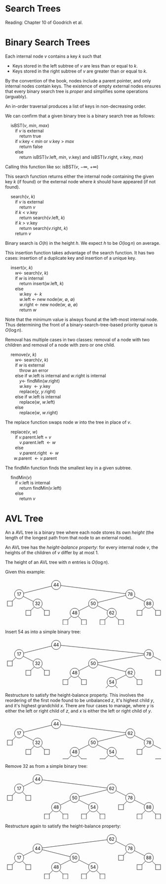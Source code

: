# Search Trees

Reading: Chapter 10 of Goodrich et al.

# Binary Search Trees

Each internal node $v$ contains a key $k$ such that

- Keys stored in the left subtree of $v$ are less than or equal to $k$.
- Keys stored in the right subtree of $v$ are greater than or equal to $k$.

By the convention of the book, nodes include a parent pointer, and only internal nodes contain keys. The existence of empty external nodes ensures that every binary search tree is *proper* and simplifies some operations (arguably).

An in-order traversal produces a list of keys in non-decreasing order.

We can confirm that a given binary tree is a binary search tree as follows:

&emsp; isBST($v$, $min$, $max$)  
&emsp;&emsp; if $v$ is external  
&emsp;&emsp;&emsp; return true  
&emsp;&emsp; if $v$.key < $min$ or $v$.key > $max$  
&emsp;&emsp;&emsp; return false  
&emsp;&emsp; else  
&emsp;&emsp;&emsp; return isBST($v$.left, $min$, $v$.key) and isBST($v$.right, $v$.key, $max$)  

Calling this function like so: isBST($v$, $-\infty$, $+\infty$)

This search function returns either the internal node containing the given key $k$ (if found) or the external node where $k$ should have appeared (if not found).

&emsp; search($v$, $k$)  
&emsp;&emsp; if $v$ is external  
&emsp;&emsp;&emsp; return $v$  
&emsp;&emsp; if $k$ < $v$.key  
&emsp;&emsp;&emsp; return search($v$.left, $k$)  
&emsp;&emsp; if $k$ > $v$.key  
&emsp;&emsp;&emsp; return search($v$.right, $k$)  
&emsp;&emsp; return $v$  

Binary search is $O(h)$ in the height $h$. We expect $h$ to be $O(\log n)$ on average.

This insertion function takes advantage of the search function. It has two cases: insertion of a duplicate key and insertion of a unique key.

&emsp; insert($v$, $k$)  
&emsp;&emsp; $w\gets$ search($v$, $k$)  
&emsp;&emsp; if $w$ is internal  
&emsp;&emsp;&emsp; return insert($w$.left, $k$)  
&emsp;&emsp; else  
&emsp;&emsp;&emsp; $w$.key $\gets k$  
&emsp;&emsp;&emsp; $w$.left $\gets$ new node($w$, $\emptyset$, $\emptyset$)  
&emsp;&emsp;&emsp; $w$.right $\gets$ new node($w$, $\emptyset$, $\emptyset$)  
&emsp;&emsp;&emsp; return $w$  

Note that the minimum value is always found at the left-most internal node. Thus determining the front of a binary-search-tree-based priority queue is $O(\log n)$.

Removal has multiple cases in two classes: removal of a node with two children and removal of a node with zero or one child.

&emsp; remove($v$, $k$)  
&emsp;&emsp; $w\gets$ search($v$, $k$)  
&emsp;&emsp; if $w$ is external  
&emsp;&emsp;&emsp; throw an error  
&emsp;&emsp; else if $w$.left is internal and $w$.right is internal   
&emsp;&emsp;&emsp; $y\gets$ findMin($w$.right)  
&emsp;&emsp;&emsp; $w$.key $\gets y$.key  
&emsp;&emsp;&emsp; replace($y$, $y$.right)  
&emsp;&emsp; else if $w$.left is internal  
&emsp;&emsp;&emsp; replace($w$, $w$.left)  
&emsp;&emsp; else  
&emsp;&emsp;&emsp; replace($w$, $w$.right)  

The replace function swaps node $w$ into the tree in place of $v$.

&emsp; replace($v$, $w$)  
&emsp;&emsp; if $v$.parent.left = $v$  
&emsp;&emsp;&emsp; $v$.parent.left $\gets w$  
&emsp;&emsp; else  
&emsp;&emsp;&emsp; $v$.parent.right $\gets w$  
&emsp;&emsp;$w$.parent $\gets v$.parent  

The findMin function finds the smallest key in a given subtree.

&emsp; findMin($v$)  
&emsp;&emsp; if $v$.left is internal   
&emsp;&emsp;&emsp; return findMin($v$.left)  
&emsp;&emsp; else  
&emsp;&emsp;&emsp; return $v$

<div style="page-break-after:always"></div>

# AVL Tree

An a AVL tree is a binary tree where each node stores its own *height* (the length of the longest path from that node to an external node).

An AVL tree has the *height-balance property*: for every internal node $v$, the heights of the children of $v$ differ by at most 1.

The height of an AVL tree with $n$ entries is $O(\log n)$.

Given this example:

<svg width="510" height="150"><style>line, rect, circle { fill: white; stroke: black } text { text-anchor: middle }</style><line x1="165" y1="20" x2="45" y2="50"/><line x1="165" y1="20" x2="405" y2="50"/><circle r="15" cx="165" cy="20"/><text x="165" y="25">44</text><line x1="45" y1="50" x2="15" y2="80"/><line x1="45" y1="50" x2="105" y2="80"/><circle r="15" cx="45" cy="50"/><text x="45" y="55">17</text><rect width="16" height="16" x="7" y="72"/><line x1="105" y1="80" x2="75" y2="110"/><line x1="105" y1="80" x2="135" y2="110"/><circle r="15" cx="105" cy="80"/><text x="105" y="85">32</text><rect width="16" height="16" x="67" y="102"/><rect width="16" height="16" x="127" y="102"/><line x1="405" y1="50" x2="285" y2="80"/><line x1="405" y1="50" x2="465" y2="80"/><circle r="15" cx="405" cy="50"/><text x="405" y="55">78</text><line x1="285" y1="80" x2="225" y2="110"/><line x1="285" y1="80" x2="345" y2="110"/><circle r="15" cx="285" cy="80"/><text x="285" y="85">50</text><line x1="225" y1="110" x2="195" y2="140"/><line x1="225" y1="110" x2="255" y2="140"/><circle r="15" cx="225" cy="110"/><text x="225" y="115">48</text><rect width="16" height="16" x="187" y="132"/><rect width="16" height="16" x="247" y="132"/><line x1="345" y1="110" x2="315" y2="140"/><line x1="345" y1="110" x2="375" y2="140"/><circle r="15" cx="345" cy="110"/><text x="345" y="115">62</text><rect width="16" height="16" x="307" y="132"/><rect width="16" height="16" x="367" y="132"/><line x1="465" y1="80" x2="435" y2="110"/><line x1="465" y1="80" x2="495" y2="110"/><circle r="15" cx="465" cy="80"/><text x="465" y="85">88</text><rect width="16" height="16" x="427" y="102"/><rect width="16" height="16" x="487" y="102"/></svg>

Insert 54 as into a simple binary tree:

<svg width="570" height="180"><style>line, rect, circle { fill: white; stroke: black } text { text-anchor: middle }</style><line x1="165" y1="20" x2="45" y2="50"/><line x1="165" y1="20" x2="465" y2="50"/><circle r="15" cx="165" cy="20"/><text x="165" y="25">44</text><line x1="45" y1="50" x2="15" y2="80"/><line x1="45" y1="50" x2="105" y2="80"/><circle r="15" cx="45" cy="50"/><text x="45" y="55">17</text><rect width="16" height="16" x="7" y="72"/><line x1="105" y1="80" x2="75" y2="110"/><line x1="105" y1="80" x2="135" y2="110"/><circle r="15" cx="105" cy="80"/><text x="105" y="85">32</text><rect width="16" height="16" x="67" y="102"/><rect width="16" height="16" x="127" y="102"/><line x1="465" y1="50" x2="285" y2="80"/><line x1="465" y1="50" x2="525" y2="80"/><circle r="15" cx="465" cy="50"/><text x="465" y="55">78</text><line x1="285" y1="80" x2="225" y2="110"/><line x1="285" y1="80" x2="405" y2="110"/><circle r="15" cx="285" cy="80"/><text x="285" y="85">50</text><line x1="225" y1="110" x2="195" y2="140"/><line x1="225" y1="110" x2="255" y2="140"/><circle r="15" cx="225" cy="110"/><text x="225" y="115">48</text><rect width="16" height="16" x="187" y="132"/><rect width="16" height="16" x="247" y="132"/><line x1="405" y1="110" x2="345" y2="140"/><line x1="405" y1="110" x2="435" y2="140"/><circle r="15" cx="405" cy="110"/><text x="405" y="115">62</text><line x1="345" y1="140" x2="315" y2="170"/><line x1="345" y1="140" x2="375" y2="170"/><circle r="15" cx="345" cy="140"/><text x="345" y="145">54</text><rect width="16" height="16" x="307" y="162"/><rect width="16" height="16" x="367" y="162"/><rect width="16" height="16" x="427" y="132"/><line x1="525" y1="80" x2="495" y2="110"/><line x1="525" y1="80" x2="555" y2="110"/><circle r="15" cx="525" cy="80"/><text x="525" y="85">88</text><rect width="16" height="16" x="487" y="102"/><rect width="16" height="16" x="547" y="102"/></svg>

Restructure to satisfy the height-balance property. This involves the reordering of the first node found to be unbalanced $z$, it's highest child $y$, and it's highest grandchild $x$. There are four cases to manage, where $y$ is either the left or right child of $z$, and $x$ is either the left or right child of $y$.

<svg width="570" height="150"><style>line, rect, circle { fill: white; stroke: black } text { text-anchor: middle }</style><line x1="165" y1="20" x2="45" y2="50"/><line x1="165" y1="20" x2="405" y2="50"/><circle r="15" cx="165" cy="20"/><text x="165" y="25">44</text><line x1="45" y1="50" x2="15" y2="80"/><line x1="45" y1="50" x2="105" y2="80"/><circle r="15" cx="45" cy="50"/><text x="45" y="55">17</text><rect width="16" height="16" x="7" y="72"/><line x1="105" y1="80" x2="75" y2="110"/><line x1="105" y1="80" x2="135" y2="110"/><circle r="15" cx="105" cy="80"/><text x="105" y="85">32</text><rect width="16" height="16" x="67" y="102"/><rect width="16" height="16" x="127" y="102"/><line x1="405" y1="50" x2="285" y2="80"/><line x1="405" y1="50" x2="465" y2="80"/><circle r="15" cx="405" cy="50"/><text x="405" y="55">62</text><line x1="285" y1="80" x2="225" y2="110"/><line x1="285" y1="80" x2="345" y2="110"/><circle r="15" cx="285" cy="80"/><text x="285" y="85">50</text><line x1="225" y1="110" x2="195" y2="140"/><line x1="225" y1="110" x2="255" y2="140"/><circle r="15" cx="225" cy="110"/><text x="225" y="115">48</text><rect width="16" height="16" x="187" y="132"/><rect width="16" height="16" x="247" y="132"/><line x1="345" y1="110" x2="315" y2="140"/><line x1="345" y1="110" x2="375" y2="140"/><circle r="15" cx="345" cy="110"/><text x="345" y="115">54</text><rect width="16" height="16" x="307" y="132"/><rect width="16" height="16" x="367" y="132"/><line x1="465" y1="80" x2="435" y2="110"/><line x1="465" y1="80" x2="525" y2="110"/><circle r="15" cx="465" cy="80"/><text x="465" y="85">78</text><rect width="16" height="16" x="427" y="102"/><line x1="525" y1="110" x2="495" y2="140"/><line x1="525" y1="110" x2="555" y2="140"/><circle r="15" cx="525" cy="110"/><text x="525" y="115">88</text><rect width="16" height="16" x="487" y="132"/><rect width="16" height="16" x="547" y="132"/></svg>

Remove 32 as from a simple binary tree:

<svg width="510" height="150"><style>line, rect, circle { fill: white; stroke: black } text { text-anchor: middle }</style><line x1="105" y1="20" x2="45" y2="50"/><line x1="105" y1="20" x2="345" y2="50"/><circle r="15" cx="105" cy="20"/><text x="105" y="25">44</text><line x1="45" y1="50" x2="15" y2="80"/><line x1="45" y1="50" x2="75" y2="80"/><circle r="15" cx="45" cy="50"/><text x="45" y="55">17</text><rect width="16" height="16" x="7" y="72"/><rect width="16" height="16" x="67" y="72"/><line x1="345" y1="50" x2="225" y2="80"/><line x1="345" y1="50" x2="405" y2="80"/><circle r="15" cx="345" cy="50"/><text x="345" y="55">62</text><line x1="225" y1="80" x2="165" y2="110"/><line x1="225" y1="80" x2="285" y2="110"/><circle r="15" cx="225" cy="80"/><text x="225" y="85">50</text><line x1="165" y1="110" x2="135" y2="140"/><line x1="165" y1="110" x2="195" y2="140"/><circle r="15" cx="165" cy="110"/><text x="165" y="115">48</text><rect width="16" height="16" x="127" y="132"/><rect width="16" height="16" x="187" y="132"/><line x1="285" y1="110" x2="255" y2="140"/><line x1="285" y1="110" x2="315" y2="140"/><circle r="15" cx="285" cy="110"/><text x="285" y="115">54</text><rect width="16" height="16" x="247" y="132"/><rect width="16" height="16" x="307" y="132"/><line x1="405" y1="80" x2="375" y2="110"/><line x1="405" y1="80" x2="465" y2="110"/><circle r="15" cx="405" cy="80"/><text x="405" y="85">78</text><rect width="16" height="16" x="367" y="102"/><line x1="465" y1="110" x2="435" y2="140"/><line x1="465" y1="110" x2="495" y2="140"/><circle r="15" cx="465" cy="110"/><text x="465" y="115">88</text><rect width="16" height="16" x="427" y="132"/><rect width="16" height="16" x="487" y="132"/></svg>

Restructure again to satisfy the height-balance property:

<svg width="510" height="150"><style>line, rect, circle { fill: white; stroke: black } text { text-anchor: middle }</style><line x1="345" y1="20" x2="105" y2="50"/><line x1="345" y1="20" x2="405" y2="50"/><circle r="15" cx="345" cy="20"/><text x="345" y="25">62</text><line x1="105" y1="50" x2="45" y2="80"/><line x1="105" y1="50" x2="225" y2="80"/><circle r="15" cx="105" cy="50"/><text x="105" y="55">44</text><line x1="45" y1="80" x2="15" y2="110"/><line x1="45" y1="80" x2="75" y2="110"/><circle r="15" cx="45" cy="80"/><text x="45" y="85">17</text><rect width="16" height="16" x="7" y="102"/><rect width="16" height="16" x="67" y="102"/><line x1="225" y1="80" x2="165" y2="110"/><line x1="225" y1="80" x2="285" y2="110"/><circle r="15" cx="225" cy="80"/><text x="225" y="85">50</text><line x1="165" y1="110" x2="135" y2="140"/><line x1="165" y1="110" x2="195" y2="140"/><circle r="15" cx="165" cy="110"/><text x="165" y="115">48</text><rect width="16" height="16" x="127" y="132"/><rect width="16" height="16" x="187" y="132"/><line x1="285" y1="110" x2="255" y2="140"/><line x1="285" y1="110" x2="315" y2="140"/><circle r="15" cx="285" cy="110"/><text x="285" y="115">54</text><rect width="16" height="16" x="247" y="132"/><rect width="16" height="16" x="307" y="132"/><line x1="405" y1="50" x2="375" y2="80"/><line x1="405" y1="50" x2="465" y2="80"/><circle r="15" cx="405" cy="50"/><text x="405" y="55">78</text><rect width="16" height="16" x="367" y="72"/><line x1="465" y1="80" x2="435" y2="110"/><line x1="465" y1="80" x2="495" y2="110"/><circle r="15" cx="465" cy="80"/><text x="465" y="85">88</text><rect width="16" height="16" x="427" y="102"/><rect width="16" height="16" x="487" y="102"/></svg>

